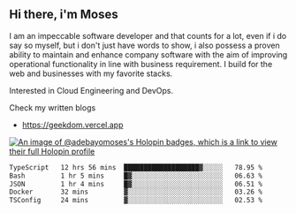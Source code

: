 ## Hi there, i'm Moses

I am an impeccable software developer and that counts for a lot, even if i do say so myself, but i don't just have words to show, i also possess a proven ability to maintain and enhance company software with the aim of improving operational functionality in line with business requirement. I build for the web and businesses with my favorite stacks.

Interested in Cloud Engineering and DevOps.

Check my written blogs
- https://geekdom.vercel.app

[![An image of @adebayomoses's Holopin badges, which is a link to view their full Holopin profile](https://holopin.me/adebayomoses)](https://holopin.io/@adebayomoses)

<!--START_SECTION:waka-->

```txt
TypeScript   12 hrs 56 mins  ███████████████████▓░░░░░   78.95 %
Bash         1 hr 5 mins     █▓░░░░░░░░░░░░░░░░░░░░░░░   06.63 %
JSON         1 hr 4 mins     █▓░░░░░░░░░░░░░░░░░░░░░░░   06.51 %
Docker       32 mins         ▓░░░░░░░░░░░░░░░░░░░░░░░░   03.26 %
TSConfig     24 mins         ▓░░░░░░░░░░░░░░░░░░░░░░░░   02.53 %
```

<!--END_SECTION:waka-->
